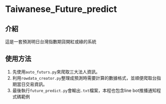 # Taiwanese_Future_predict
## 介紹
這是一套預測明日台灣指數期貨開紅或綠的系統

## 使用方法
1.  先使用`auto_futurs.py`來爬取三大法人資訊。
2.  利用`rowdata_creator.py`整理成預測時需要計算的數據格式，並順便爬取台指期當日交易資訊。
3.  最後執行`future_predict.py`會輸出`.txt`檔案，本程也包含line bot推播通知程式碼範例
